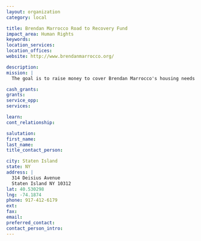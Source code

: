 ```yaml
---
layout: organization
category: local

title: Brendan Marrocco Road to Recovery Fund
impact_area: Human Rights
keywords: 
location_services: 
location_offices: 
website: http://www.brendanmarrocco.org/‎

description: 
mission: |
  The goal is to raise money to cover Brendan Marrocco's housing needs when the severely injured soldier - who lost both arms and legs as a result of a roadside bomb attack on Easter Sunday 2009 - is discharged from Walter Reed.

cash_grants: 
grants: 
service_opp: 
services: 

learn: 
cont_relationship: 

salutation: 
first_name: 
last_name: 
title_contact_person: 

city: Staten Island
state: NY
address: |
  314 Deisius Avenue    
  Staten Island NY 10312
lat: 40.530298
lng: -74.1874
phone: 917-412-6179
ext: 
fax: 
email: 
preferred_contact: 
contact_person_intro: 
---
```

